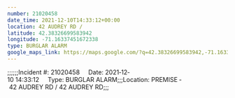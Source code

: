 ```yaml
---
number: 21020458
date_time: 2021-12-10T14:33:12+00:00
location: 42 AUDREY RD / 
latitude: 42.38326699583942
longitude: -71.16337451672338
type: BURGLAR ALARM
google_maps_link: https://maps.google.com/?q=42.38326699583942,-71.16337451672338
---
```


;;;;;;Incident #: 21020458     Date: 2021‐12‐10 14:33:12     Type: BURGLAR ALARM;;;Location: PREMISE ‐ 42 AUDREY RD / 42 AUDREY RD;;;
